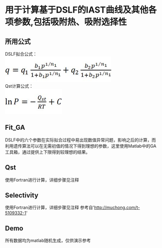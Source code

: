 # 用于计算基于DSLF的IAST曲线及其他各项参数,包括吸附热、吸附选择性
## 所用公式
DSLF拟合公式：<br>
![image](https://github.com/xxcvvv/DSLF_IAST/blob/main/images/DSLF.jpg)<br>
Qst计算公式：<br>
![image](https://github.com/xxcvvv/DSLF_IAST/blob/main/images/Qst.jpg)
## Fit_GA
DSLF中的六个参数在实际拟合过程中易出现数值异常问题，影响之后的计算，而利用遗传算法可以在无需初值的情况下得到理想的参数，这里使用Matlab中的GA工具箱，通过提供上下限得到较理想的结果。
## Qst
使用Fortran进行计算，详细步骤见注释
## Selectivity
使用Fortran进行计算，详细步骤见注释
参考自'http://muchong.com/t-5109332-1'
## Demo
所有数据均为matlab随机生成，仅供演示参考